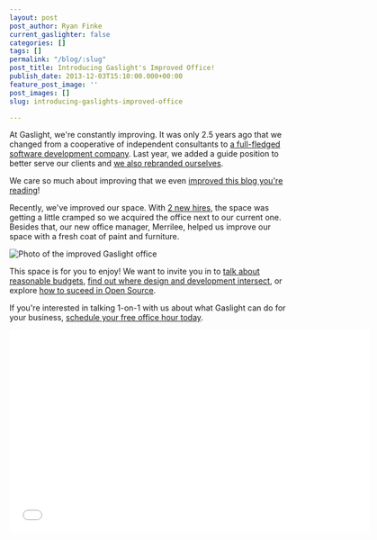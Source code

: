 ```yaml
---
layout: post
post_author: Ryan Finke
current_gaslighter: false
categories: []
tags: []
permalink: "/blog/:slug"
post_title: Introducing Gaslight's Improved Office!
publish_date: 2013-12-03T15:10:00.000+00:00
feature_post_image: ''
post_images: []
slug: introducing-gaslights-improved-office

---
```

At Gaslight, we're constantly improving. It was only 2.5 years ago that we changed from a cooperative of independent consultants to [a full-fledged software development company](http://gaslight.co/blog/with-purpose). Last year, we added a guide position to better serve our clients and [we also rebranded ourselves](http://gaslight.co/blog/how-i-sold-gaslight-on-our-new-brand).

We care so much about improving that we even [improved this blog you're reading](http://gaslight.co/blog/why-we-wrote-a-blog)!

Recently, we've improved our space. With [2 new hires](http://gaslight.co/blog/welcome-to-the-new-gaslighters), the space was getting a little cramped so we acquired the office next to our current one. Besides that, our new office manager, Merrilee, helped us improve our space with a fresh coat of paint and furniture.


![Photo of the improved Gaslight office](http://gaslight.github.io/posts/assets/images/office-improved.jpg)


This space is for you to enjoy! We want to invite you in to [talk about reasonable budgets](http://gaslight.co/blog/lets-talk-about-reasonable-budgets), [find out where design and development intersect](http://gaslight.co/blog/the-intersection-of-design-and-development), or explore [how to suceed in Open Source](http://gaslight.co/blog/how-to-succeed-in-open-source-in-ways-you-havent-considered-yet).

If you're interested in talking 1-on-1 with us about what Gaslight can do for your business, [schedule your free office hour today](http://gaslight.co/office-hours).

<iframe width="640" height="360" src="//www.youtube.com/embed/LyinNgpqwls?list=UUC36CM_uLqhoKEqSy2mjqFQ" frameborder="0" allowfullscreen></iframe> 